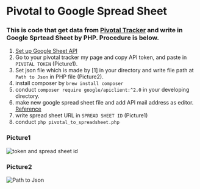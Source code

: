 # Pivotal to Google Spread Sheet

### This is code that get data from [Pivotal Tracker](http://pivotaltracker.com/) and write in Google Sprtead Sheet by PHP. Procedure is below.

1. [Set up Google Sheet API](https://developers.google.com/sheets/api/quickstart/php)
2. Go to your pivotal tracker my page and copy API token, and paste in `PIVOTAL TOKEN` (Picture1).
3. Set json file which is made by [1] in your directory and write file path at `Path to Json` in PHP file (Picture2).
4. install composer by ```brew install composer```
5. conduct ```composer require google/apiclient:^2.0``` in your developing directory.
6. make new google spread sheet file and add API mail address as editor.
[Reference](https://www.fillup.io/post/read-and-write-google-sheets-from-php/)
7. write spread sheet URL in `SPREAD SHEET ID` (Picture1)
8. conduct ```php pivotal_to_spreadsheet.php```

### Picture1
![token and spread sheet id](https://github.com/ShotaOnishi/Pivotal-to-GoogleSpreadSheet/blob/dev_0911/picture/place_of_token_and_id.png?raw=true "pic1")

### Picture2
![Path to Json](https://github.com/ShotaOnishi/Pivotal-to-GoogleSpreadSheet/blob/dev_0911/picture/place_of%20_json_path.png?raw=true "pic2")
